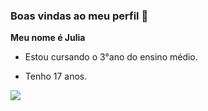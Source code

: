 ### Boas vindas ao meu perfil 🐼

**Meu nome é Julia**

- Estou cursando o 3°ano do ensino médio.

- Tenho 17 anos.

![](https://media.tenor.com/UPMFtn4GCqsAAAAi/cute-dancing-panda.gif)

